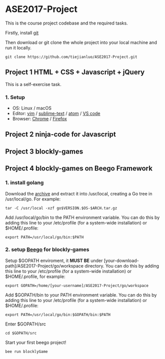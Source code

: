 # ASE2017-Project
This is the course project codebase and the required tasks.

Firstly, install [git](https://git-scm.com/downloads)

Then download or git clone the whole project into your local machine and run it locally.
```
git clone https://github.com/tiejianluo/ASE2017-Project.git
```

## Project 1 HTML + CSS + Javascript + jQuery
This is a self-exercise task.
### 1. Setup 
* OS: Linux / macOS
* Editor: [vim](http://www.vim.org/download.php) / [sublime-text](http://www.sublimetext.com/3) / [atom](https://atom.io/) / [VS code](https://code.visualstudio.com)
* Browser: [Chrome](http://www.google.cn/chrome/browser/desktop) / [Firefox](http://www.firefox.com.cn)
## Project 2 ninja-code for Javascript
###
## Project 3 blockly-games

## Project 4 blockly-games on Beego Framework
### 1. install golang
Download the [archive](https://golang.org/dl) and extract it into /usr/local, creating a Go tree in /usr/local/go. For example:
```
tar -C /usr/local -xzf go$VERSION.$OS-$ARCH.tar.gz
```
Add /usr/local/go/bin to the PATH environment variable. 
You can do this by adding this line to your /etc/profile (for a system-wide installation) or $HOME/.profile:
```
export PATH=/usr/local/go/bin:$PATH
```
### 2. setup [Beego](https://beego.me/quickstart) for blockly-games
Setup $GOPATH enviroment, it **MUST BE** under [your-download-path]/ASE2017-Project/go/workspace directory. 
You can do this by adding this line to your /etc/profile (for a system-wide installation) or $HOME/.profile, for example:
```
export GOPATH=/home/[your-username]/ASE2017-Project/go/workspace
```
Add $GOPATH/bin to your PATH environment variable. 
You can do this by adding this line to your /etc/profile (for a system-wide installation) or $HOME/.profile:
```
export PATH=/usr/local/go/bin:$GOPATH/bin:$PATH
```
Enter $GOPATH/src 
```
cd $GOPATH/src
```
Start your first beego project!
```
bee run blocklyGame
```
